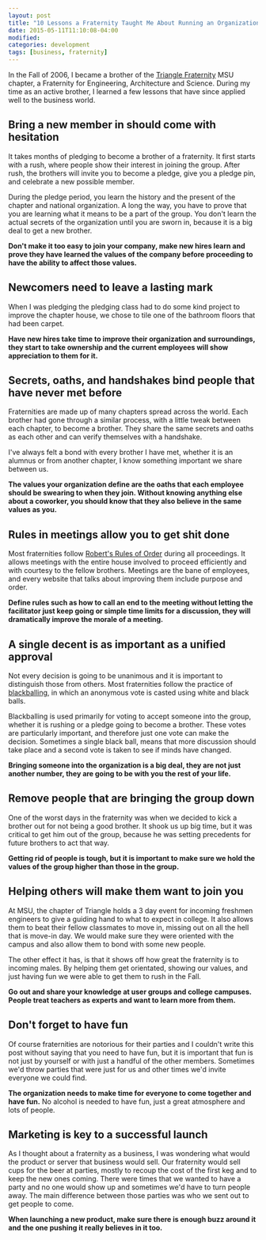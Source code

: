 ```yaml
---
layout: post
title: "10 Lessons a Fraternity Taught Me About Running an Organization"
date: 2015-05-11T11:10:08-04:00
modified:
categories: development
tags: [business, fraternity]
---
```


In the Fall of 2006, I became a brother of the [Triangle Fraternity](http://triangle.org/) MSU chapter, a Fraternity for Engineering, Architecture and Science. During my time as an active brother, I learned a few lessons that have since applied well to the business world.

## Bring a new member in should come with hesitation

It takes months of pledging to become a brother of a fraternity. It first starts with a rush, where people show their interest in joining the group. After rush, the brothers will invite you to become a pledge, give you a pledge pin, and celebrate a new possible member. 

During the pledge period, you learn the history and the present of the chapter and national organization. A long the way, you have to prove that you are learning what it means to be a part of the group. You don't learn the actual secrets of the organization until you are sworn in, because it is a big deal to get a new brother.

__Don't make it too easy to join your company, make new hires learn and prove they have learned the values of the company before proceeding to have the ability to affect those values.__

## Newcomers need to leave a lasting mark

When I was pledging the pledging class had to do some kind project to improve the chapter house, we chose to tile one of the bathroom floors that had been carpet.

__Have new hires take time to improve their organization and surroundings, they start to take ownership and the current employees will show appreciation to them for it.__

## Secrets, oaths, and handshakes bind people that have never met before

Fraternities are made up of many chapters spread across the world. Each brother had gone through a similar process, with a little tweak between each chapter, to become a brother. They share the same secrets and oaths as each other and can verify themselves with a handshake. 

I've always felt a bond with every brother I have met, whether it is an alumnus or from another chapter, I know something important we share between us.

__The values your organization define are the oaths that each employee should be swearing to when they join. Without knowing anything else about a coworker, you should know that they also believe in the same values as you.__

## Rules in meetings allow you to get shit done

Most fraternities follow [Robert's Rules of Order](http://www.robertsrules.org/) during all proceedings. It allows meetings with the entire house involved to proceed efficiently and with courtesy to the fellow brothers. Meetings are the bane of employees, and every website that talks about improving them include purpose and order. 

__Define rules such as how to call an end to the meeting without letting the facilitator just keep going or simple time limits for a discussion, they will dramatically improve the morale of a meeting.__

## A single decent is as important as a unified approval

Not every decision is going to be unanimous and it is important to distinguish those from others. Most fraternities follow the practice of [blackballing](http://en.wikipedia.org/wiki/Blackballing), in which an anonymous vote is casted using white and black balls. 

Blackballing is used primarily for voting to accept someone into the group, whether it is rushing or a pledge going to become a brother. These votes are particularly important, and therefore just one vote can make the decision. Sometimes a single black ball, means that more discussion should take place and a second vote is taken to see if minds have changed. 

__Bringing someone into the organization is a big deal, they are not just another number, they are going to be with you the rest of your life.__

## Remove people that are bringing the group down

One of the worst days in the fraternity was when we decided to kick a brother out for not being a good brother. It shook us up big time, but it was critical to get him out of the group, because he was setting precedents for future brothers to act that way. 

__Getting rid of people is tough, but it is important to make sure we hold the values of the group higher than those in the group.__

## Helping others will make them want to join you

At MSU, the chapter of Triangle holds a 3 day event for incoming freshmen engineers to give a guiding hand to what to expect in college. It also allows them to beat their fellow classmates to move in, missing out on all the hell that is move-in day. We would make sure they were oriented with the campus and also allow them to bond with some new people.

The other effect it has, is that it shows off how great the fraternity is to incoming males. By helping them get orientated, showing our values, and just having fun we were able to get them to rush in the Fall.

__Go out and share your knowledge at user groups and college campuses. People treat teachers as experts and want to learn more from them.__

## Don't forget to have fun

Of course fraternities are notorious for their parties and I couldn't write this post without saying that you need to have fun, but it is important that fun is not just by yourself or with just a handful of the other members. Sometimes we'd throw parties that were just for us and other times we'd invite everyone we could find. 

__The organization needs to make time for everyone to come together and have fun.__ No alcohol is needed to have fun, just a great atmosphere and lots of people.

## Marketing is key to a successful launch

As I thought about a fraternity as a business, I was wondering what would the product or server that business would sell. Our fraternity would sell cups for the beer at parties, mostly to recoup the cost of the first keg and to keep the new ones coming. There were times that we wanted to have a party and no one would show up and sometimes we'd have to turn people away. The main difference between those parties was who we sent out to get people to come.

__When launching a new product, make sure there is enough buzz around it and the one pushing it really believes in it too.__

